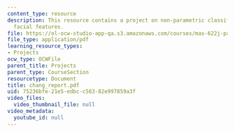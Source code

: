 ```yaml
---
content_type: resource
description: This resource contains a project on non-parametric classification of
  facial features.
file: https://ol-ocw-studio-app-qa.s3.amazonaws.com/courses/mas-622j-pattern-recognition-and-analysis-fall-2006/75236bfe21e5edbcc56382e997859a3f_chang_report.pdf
file_type: application/pdf
learning_resource_types:
- Projects
ocw_type: OCWFile
parent_title: Projects
parent_type: CourseSection
resourcetype: Document
title: chang_report.pdf
uid: 75236bfe-21e5-edbc-c563-82e997859a3f
video_files:
  video_thumbnail_file: null
video_metadata:
  youtube_id: null
---
```

